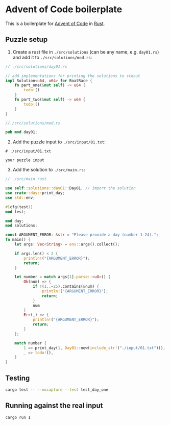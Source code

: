 # Advent of Code boilerplate

This is a boilerplate for [Advent of Code](https://adventofcode.com/) in [Rust](https://www.rust-lang.org/).

## Puzzle setup

1. Create a rust file in `./src/solutions` (can be any name, e.g. `day01.rs`) and add it to `./src/solutions/mod.rs`:

```rust
// ./src/solutions/day01.rs

// add implementations for printing the solutions to stdout
impl Solution<u64, u64> for BoatRace {
    fn part_one(&mut self) -> u64 {
        todo!()
    }
    fn part_two(&mut self) -> u64 {
        todo!()
    }
}
```

```rust
//./src/solutions/mod.rs

pub mod day01;
```

2. Add the puzzle input to `./src/input/01.txt`:

```text
# ./src/input/01.txt

your puzzle input
```

3. Add the solution to `./src/main.rs`:

```rust
// ./src/main.rust

use self::solutions::day01::Day01; // import the solution
use crate::day::print_day;
use std::env;

#[cfg(test)]
mod test;

mod day;
mod solutions;

const ARGUMENT_ERROR: &str = "Please provide a day (number 1-24).";
fn main() {
    let args: Vec<String> = env::args().collect();

    if args.len() < 2 {
        println!("{ARGUMENT_ERROR}");
        return;
    }

    let number = match args[1].parse::<u8>() {
        Ok(num) => {
            if !(1..=25).contains(&num) {
                println!("{ARGUMENT_ERROR}");
                return;
            }
            num
        }
        Err(_) => {
            println!("{ARGUMENT_ERROR}");
            return;
        }
    };

    match number {
        1 => print_day(1, Day01::new(include_str!("./input/01.txt"))), // add the input
        _ => todo!(),
    }
}
```

## Testing

```bash
cargo test -- --nocapture --test test_day_one
```

## Running against the real input

```bash
cargo run 1
```
